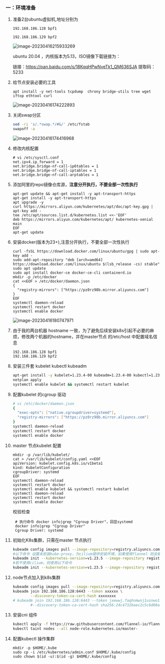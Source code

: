 ### 一：环境准备

1. 准备2台ubuntu虚拟机,地址分别为

   `192.168.186.128 bpf1`

   `192.168.186.129 bpf2`

   ![image-20230416215933269](D:\K8S\k8s-network\GitRepo\k8s-network-learning\env-prepare\assets\image-20230416215933269.png) 

   ubuntu 20.04 ，内核版本为5.13，ISO镜像下载链接为：

   链接：https://pan.baidu.com/s/18KqqHPwNveTk1_QM636SJA   提取码：5233
   

2. 给节点安装必要的工具

   ```shell
   apt install -y net-tools tcpdump  chrony bridge-utils tree wget iftop ethtool curl
   ```

   ![image-20230416174222893](D:\K8S\k8s-network\GitRepo\k8s-network-learning\env-prepare\assets\image-20230416174222893.png) 

3. 关闭swap分区

   ```bash
   sed -ri 's/.*swap.*/#&/' /etc/fstab
   swapoff -a
   ```

   ![image-20230416174416968](D:\K8S\k8s-network\GitRepo\k8s-network-learning\env-prepare\assets\image-20230416174416968.png) 

4. 修改内核配置

   ```shell
   # vi /etc/sysctl.conf
   net.ipv4.ip_forward = 1
   net.bridge.bridge-nf-call-ip6tables = 1
   net.bridge.bridge-nf-call-iptables = 1
   net.bridge.bridge-nf-call-arptables = 1
   ```

5. 添加阿里的repo镜像仓库源，**注意分开执行，不要全部一次性执行**

   ```shell
   apt-get update && apt-get install -y apt-transport-https
   apt-get install -y apt-transport-https
   apt upgrade -y
   curl https://mirrors.aliyun.com/kubernetes/apt/doc/apt-key.gpg | apt-key add - 
   tee /etc/apt/sources.list.d/kubernetes.list <<-'EOF'
   deb https://mirrors.aliyun.com/kubernetes/apt/ kubernetes-xenial main
   EOF
   apt-get update
   ```

   

6. 安装docker(版本为23+),注意分开执行，不要全部一次性执行

   ```shell
   curl -fsSL https://download.docker.com/linux/ubuntu/gpg | sudo apt-key add -
   sudo add-apt-repository "deb [arch=amd64] https://download.docker.com/linux/ubuntu $(lsb_release -cs) stable"
   sudo apt update
   sudo apt install docker-ce docker-ce-cli containerd.io
   mkdir -p /etc/docker
   cat <<EOF > /etc/docker/daemon.json
   {
     "registry-mirrors": ["https://pz0rz98b.mirror.aliyuncs.com"]
   }
   EOF
   systemctl daemon-reload
   systemctl restart docker
   systemctl enable docker
   ```

   ![image-20230416180747971](D:\K8S\k8s-network\GitRepo\k8s-network-learning\env-prepare\assets\image-20230416180747971.png) 

7. 由于我的两台机器 hostname 一致，为了避免后续安装k8s引起不必要的麻烦，修改两个机器的hostname，并在master节点 的/etc/host 中配置域名信息

   ```shell
   192.168.186.128 bpf1
   192.168.186.129 bpf2
   ```

8. 安装三件套 kubelet kubectl kubeadm

   ```bash
   apt-get install -y kubelet=1.23.4-00 kubeadm=1.23.4-00 kubectl=1.23.4-00 --allow-unauthenticated
   netplan apply 
   systemctl enable kubelet && systemctl restart kubelet
   ```

9. 配置kubelet 的cgroup 驱动

   ```bash
   # vi /etc/docker/daemon.json 
   {
     "exec-opts": ["native.cgroupdriver=systemd"],
     "registry-mirrors": ["https://pz0rz98b.mirror.aliyuncs.com"]
   }
   systemctl daemon-reload
   systemctl restart docker
   systemctl enable docker
   ```

10. master 节点kubelet 配置

    ```shell
    mkdir -p /var/lib/kubelet/
    cat > /var/lib/kubelet/config.yaml <<EOF      
    apiVersion: kubelet.config.k8s.io/v1beta1
    kind: KubeletConfiguration
    cgroupDriver: systemd
    EOF
    systemctl daemon-reload
    systemctl restart docker
    systemctl enable kubelet && systemctl restart kubelet
    systemctl daemon-reload
    systemctl restart docker
    systemctl enable docker
    ```

    校验检查

    ```shell
     # 执行命令 docker info|grep "Cgroup Driver"，回显systemd
     docker info|grep "Cgroup Driver"
     Cgroup Driver: systemd
    ```

11. 初始化K8s集群，只需在master 节点执行

    ```bash
    kubeadm config images pull --image-repository=registry.aliyuncs.com/google_containers
    #以下命令 设置未安装kube-proxy，为cilium提供安装环境，如果使用flannel 则会报错
    kubeadm init --kubernetes-version=v1.23.5 --image-repository registry.aliyuncs.com/google_containers --pod-network-cidr=10.244.0.0/16 --service-cidr=10.96.0.0/12 --skip-phases=addon/kube-proxy --ignore-preflight-errors=Swap
    #若不使用cilium。则使用以下命令 
    kubeadm init --kubernetes-version=v1.23.5 --image-repository registry.aliyuncs.com/google_containers --pod-network-cidr=10.244.0.0/16 --service-cidr=10.96.0.0/12 --ignore-preflight-errors=Swap
    ```

12. node节点加入到k8s集群

    ```bash
    kubeadm config images pull --image-repository=registry.aliyuncs.com/google_containers
    kubeadm join 192.168.186.128:6443 --token xxxxxx \
            --discovery-token-ca-cert-hash xxxxxxxx
    # kubeadm join 192.168.186.128:6443 --token jxewwj.faqhnmwnj1usnwo1 \
            #--discovery-token-ca-cert-hash sha256:24c4732baec2c5c6d08a383d35169302ee68ddd378407f73bcd027202b2d6763
    
    ```

13. 安装cni 组件

    ```bash
    kubectl apply -f https://raw.githubusercontent.com/flannel-io/flannel/master/Documentation/kube-flannel.yml
    kubectl taint nodes --all node-role.kubernetes.io/master-
    ```

14. 配置kubectl 操作集群

    ```shell
    mkdir -p $HOME/.kube
    sudo cp -i /etc/kubernetes/admin.conf $HOME/.kube/config
    sudo chown $(id -u):$(id -g) $HOME/.kube/config
    ```

    

